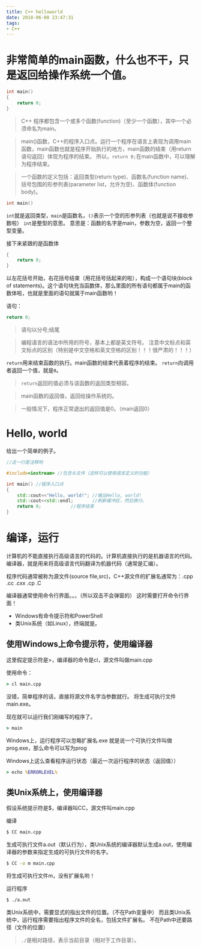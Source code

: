 ```yaml
---
title: C++ helloworld
date: 2018-06-08 23:47:31
tags:
- C++
---
```


# 非常简单的main函数，什么也不干，只是返回给操作系统一个值。

```cpp
int main()
{
	return 0;
}
```

> C++ 程序都包含一个或多个函数(function)（至少一个函数），其中一个必须命名为main。

> main()函数，C++的程序入口点。运行一个程序在语言上表现为调用main函数，main函数也就是程序开始执行的地方，main函数的结束（用return语句返回）体现为程序的结束。
> 所以，`return 0;`在main函数中，可以理解为程序结束。

> 一个函数的定义包括：返回类型(return type)、函数名(function name)、括号包围的形参列表(parameter list，允许为空)、函数体(function body)。

```cpp
int main()
```

`int`就是返回类型，`main`是函数名，`()`表示一个空的形参列表（也就是说不接收参数啦）
`int`是整型的意思。
意思是：函数的名字是main，参数为空，返回一个整型变量。

接下来紧跟的是函数体

```cpp
{
	return 0;
}
```
以左花括号开始，右花括号结束（用花括号括起来的啦），构成一个语句块(block of statements)。这个语句块充当函数体，那么里面的所有语句都属于main的函数体啦，也就是里面的语句就属于main函数哟！

语句：
```cpp
return 0;
```

> 语句以分号;结尾

> 编程语言的语法中所用的符号，基本上都是英文符号。
> 注意中文标点和英文标点的区别（特别是中文空格和英文空格的区别！！！很严肃的！！！）

`return`用来结束函数的执行。main函数的结束代表着程序的结束。
`return`向调用者返回一个值，就是`0`。

> `return`返回的值必须与该函数的返回类型相容。

> main函数的返回值，返回给操作系统的。

> 一般情况下，程序正常退出的返回值是0。（main返回0）

# Hello, world

给出一个简单的例子。

```cpp
//这一行是注释哟

#include<iostream> //包含头文件（这样可以使用语言定义的功能）

int main() //程序入口点
{
	std::cout<<"Hello, world!";	//输出Hello, world!
	std::cout<<std::endl;		//刷新缓冲区，然后换行。
	return 0;			//程序结束
}
```

# 编译，运行

计算机的不能直接执行高级语言的代码的。计算机直接执行的是机器语言的代码。编译器，就是用来将高级语言代码翻译为机器代码（通常是汇编）。

程序代码通常被称为源文件(source file,src)，C++源文件的扩展名通常为：.cpp .cc .cxx .cp .C

编译器通常使用命令行界面。。。（所以双击不会弹窗的）
这时需要打开命令行界面！
* Windows有命令提示符和PowerShell
* 类Unix系统（如Linux），终端就是。

## 使用Windows上命令提示符，使用编译器

这里假定提示符是\>，编译器的命令是cl，源文件叫做main.cpp

使用命令：
```bat
> cl main.cpp
```
没错，简单程序的话，直接将源文件名字当参数就行。
将生成可执行文件main.exe。

现在就可以运行我们刚编写的程序了。

```bat
> main
```

Windows上，运行程序可以忽略扩展名.exe
就是说一个可执行文件叫做prog.exe，那么命令可以写为prog

Windows上这么查看程序运行状态（最近一次运行程序的状态（返回值））
```bat
> echo %ERRORLEVEL%
```

## 类Unix系统上，使用编译器

假设系统提示符是$，编译器叫CC，源文件叫main.cpp

编译
```sh
$ CC main.cpp
```

生成可执行文件a.out（默认行为），类Unix系统的编译器默认生成a.out，使用编译器的参数来指定生成的可执行文件的名字。

```sh
$ CC -o m main.cpp
```
将生成可执行文件m，没有扩展名哟！

运行程序

```sh
$ ./a.out
```

类Unix系统中，需要显式的指出文件的位置。（不在Path变量中）
而且类Unix系统中，运行程序需要指出程序文件的全名，包括文件扩展名。
不在Path中还要路径（文件的位置）

> `./`是相对路径，表示当前目录（相对于工作目录）。


